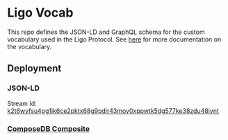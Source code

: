 # Ligo Vocab

This repo defines the JSON-LD and GraphQL schema for the custom vocabulary used in the Ligo Protocol. See [here](https://ligo-book.codyhatfield.me/Reference/Vocabulary/LigoAgreement) for more documentation on the vocabulary.

## Deployment

### JSON-LD

Stream Id: [k2t6wyfsu4pg1jk6ce2pktx68g9pdir43moy0xppwtk5dg577ke38zdu48iynt](https://cerscan.com/testnet-clay/stream/k2t6wyfsu4pg1jk6ce2pktx68g9pdir43moy0xppwtk5dg577ke38zdu48iynt)

### [ComposeDB Composite](./src/composedb/composite.json)
